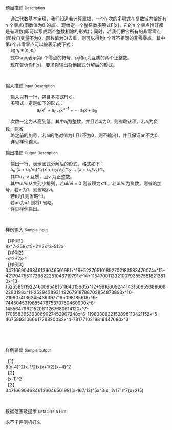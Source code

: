 <div class="panel panel-default">
<div class="area-title">
<span>
题目描述
<small>Description</small>
</span></div>
<div class="panel-body">

<p>    通过代数基本定理，我们知道若计算重根，一个n 次的多项式在复数域内恰好有n 个零点(函数值为0 的点)。现给定一个整系数多项式F[x]，它的n 个零点恰好都是有理数(即可以写成两个整数相除的形式)；同时，若我们把它所有的非零零点(函数自变量不为0，函数值为0)去重，则可以得到r 个互不相同的非零零点，其中第i 个非零零点可以被表示成下式：<br>    sgn<sub>i</sub> ∗(q<sub>i/</sub>p<sub>i</sub>)<br>    式中sgn<sub>i</sub>表示第i 个零点的符号，p<sub>i</sub>和q<sub>i</sub>为互质的两个正整数。 <br>    现在告诉你F[x]，要求你输出将他因式分解后的形式。 </p>
<p> </p>

</div>
</div>

<div class="panel panel-default">
<div class="area-title">
<span>
输入描述
<small>Input Description</small>
</span></div>
<div class="panel-body">
<p>    输入只有一行，包含多项式F[x]。<br>    多项式一定是如下的形式：<br>                         a<sub>n</sub>x<sup>n</sup> + a<sub>n−1</sub>x<sup>n−1</sup> + ⋯ a<sub>1</sub>x + a<sub>0</sub> </p>
<p>    次数一定为从高到低，其中a<sub>i</sub>为整数，并且若a<sub>i</sub>为0，则省略该项，若a<sub>i</sub>为负数，则省<br>    略之前的加号，若ai的绝对值为1 且i 不为0，则不输出1，并且保证an不为0.<br>    详见样例输入。</p>

</div>
</div>
<div  class="panel panel-default">
<div class="area-title">
<span>
输出描述
<small>Output Description</small>
</span></div>
<div class="panel-body">

<p>&nbsp; &nbsp; 输出一行，表示因式分解后的形式，格式如下：<br />&nbsp; &nbsp; a<sub>n</sub> (x + u<sub>1</sub>/v<sub>1</sub>)^t<sub>1</sub>(x + u<sub>2</sub>/v<sub>2</sub>)^t<sub>2</sub> &hellip; (x + u<sub>s</sub>/v<sub>s</sub>)^t<sub>s</sub>&nbsp;<br />&nbsp; &nbsp; 其中u，v 互质，且v 为正整数。<br />&nbsp; &nbsp;&nbsp;其中ui/vi从大到小排列，若ui/vi = 0 则该项为x^ti，若ui/vi为负数，则省略加号，若vi为1，则省略/vi。<br />&nbsp; &nbsp; 若ti为1 则省略^ti。<br />&nbsp; &nbsp; 若an为&plusmn;1 则将1 省略。<br />&nbsp; &nbsp; 详见样例输出。&nbsp;</p>
<p>&nbsp;</p>

</div>
</div>


<div class="panel panel-default">
<div class="area-title">
<span>
样例输入
<small>Sample Input</small>
</span></div>
<div class="panel-body">
<p>【样例1】<br>8x^7-258x^5+2112x^3-512x<br>【样例2】<br>-x^2+2x-1<br>【样例3】<br>3471669046846136046501981x^16+523705101892702183583476074x^15-42170475511736822251046719791x^14+1154700113321007935575518213810x^13-15255851192246009548151164015605x^12+99166092441431509593886082283198x^11-252943893149267918788703854873893x^10-21090741362454393977165098185618x^9-744504531988547875370750460900x^8-14556479621520611267680614120x^7-170558365363069027452907248x^6-1198338832152898113421152x^5-4675893106661778820032x^4-7817710219819447680x^3</p>
<p> </p>
<p> </p>

</div>
</div>

<div class="panel panel-default">
<div class="area-title">
<span>
样例输出
<small>Sample Output</small>
</span></div>
<div class="panel-body">
<p>【1】<br>8(x-4)^2(x-1/2)x(x+1/2)(x+4)^2<br>【2】<br>-(x-1)^2<br>【3】<br>3471669046846136046501981(x-167/13)^5x^3(x+2/171)^7(x+215)</p>
<p> </p>

</div>
</div>

<div class="panel panel-default">
<div class="area-title">
<span>
数据范围及提示
<small>Data Size & Hint</small>
</span></div>
<div class="panel-body">
<p>求不卡评测机好么</p>
</div>
</div>